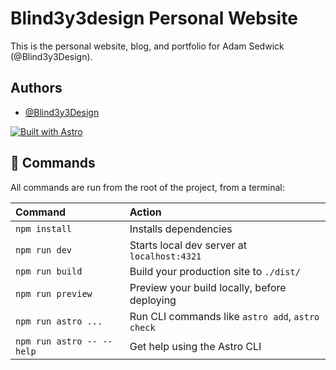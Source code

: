 # Blind3y3design Personal Website

This is the personal website, blog, and portfolio for Adam Sedwick (@Blind3y3Design).

## Authors

- [@Blind3y3Design](https://github.com/Blind3y3Design)

[![Built with Astro](https://astro.badg.es/v2/built-with-astro/small.svg)](https://astro.build)

## 🧞 Commands

All commands are run from the root of the project, from a terminal:

| Command                   | Action                                           |
| :------------------------ | :----------------------------------------------- |
| `npm install`             | Installs dependencies                            |
| `npm run dev`             | Starts local dev server at `localhost:4321`      |
| `npm run build`           | Build your production site to `./dist/`          |
| `npm run preview`         | Preview your build locally, before deploying     |
| `npm run astro ...`       | Run CLI commands like `astro add`, `astro check` |
| `npm run astro -- --help` | Get help using the Astro CLI                     |
